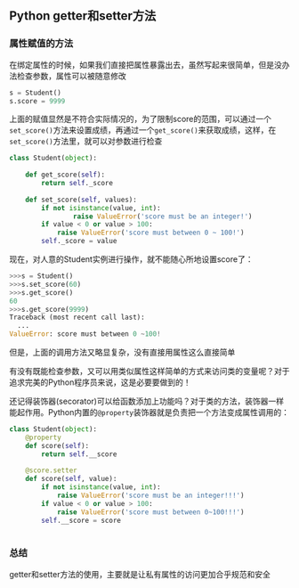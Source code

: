## Python getter和setter方法

### 属性赋值的方法

在绑定属性的时候，如果我们直接把属性暴露出去，虽然写起来很简单，但是没办法检查参数，属性可以被随意修改

```python
s = Student()
s.score = 9999
```

上面的赋值显然是不符合实际情况的，为了限制score的范围，可以通过一个`set_score()`方法来设置成绩，再通过一个`get_score()`来获取成绩，这样，在`set_score()`方法里，就可以对参数进行检查

```python
class Student(object):
   
    def get_score(self):
      	return self._score
    
    def set_score(self, values):
      	if not isinstance(value, int):
        		raise ValueError('score must be an integer!')
        if value < 0 or value > 100:
          	raise ValueError('score must between 0 ~ 100!')
        self._score = value
```

现在，对人意的Student实例进行操作，就不能随心所地设置score了：

```python
>>>s = Student()
>>>s.set_score(60)
>>>s.get_score()
60
>>>s.get_score(9999)
Traceback (most recent call last):
  ...
ValueError: score must between 0 ~100!
```

但是，上面的调用方法又略显复杂，没有直接用属性这么直接简单

有没有既能检查参数，又可以用类似属性这样简单的方式来访问类的变量呢？对于追求完美的Python程序员来说，这是必要要做到的！

还记得装饰器(secorator)可以给函数添加上功能吗？对于类的方法，装饰器一样能起作用。Python内置的`@property`装饰器就是负责把一个方法变成属性调用的：

```python
class Student(object):
  	@property
    def score(self):
      	return self.__score
    
    @score.setter
    def score(self, value):
      	if not isinstance(value, int):
          	raise ValueError('score must be an integer!!!')
        if value < 0 or value > 100:
            raise ValueError('score must between 0~100!!!')
        self.__score = score
        
```

### 总结

getter和setter方法的使用，主要就是让私有属性的访问更加合乎规范和安全